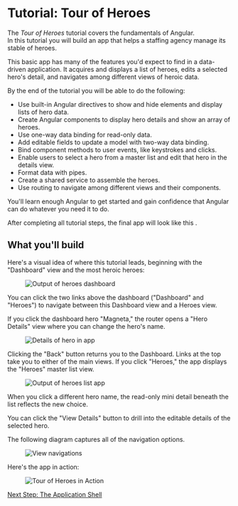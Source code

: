 <h1 class="no-toc">Tutorial: Tour of Heroes</h1>

The _Tour of Heroes_ tutorial covers the fundamentals of Angular.  
In this tutorial you will build an app that helps a staffing agency manage its stable of heroes.

This basic app has many of the features you'd expect to find in a data-driven application.
It acquires and displays a list of heroes, edits a selected hero's detail, and navigates among different views of heroic data.

By the end of the tutorial you will be able to do the following:

* Use built-in Angular directives to show and hide elements and display lists of hero data.
* Create Angular components to display hero details and show an array of heroes.
* Use one-way data binding for read-only data.
* Add editable fields to update a model with two-way data binding.
* Bind component methods to user events, like keystrokes and clicks.
* Enable users to select a hero from a master list and edit that hero in the details view. 
* Format data with pipes.
* Create a shared service to assemble the heroes.
* Use routing to navigate among different views and their components.

You'll learn enough Angular to get started and gain confidence that
Angular can do whatever you need it to do. 

After completing all tutorial steps, the final app will look like this <live-example name="toh-pt6"></live-example>.


## What you'll build

Here's a visual idea of where this tutorial leads, beginning with the "Dashboard"
view and the most heroic heroes:

<figure>
  <img src='generated/images/guide/toh/heroes-dashboard-1.png' alt="Output of heroes dashboard">
</figure>

You can click the two links above the dashboard ("Dashboard" and "Heroes")
to navigate between this Dashboard view and a Heroes view.

If you click the dashboard hero "Magneta," the router opens a "Hero Details" view
where you can change the hero's name.

<figure>
  <img src='generated/images/guide/toh/hero-details-1.png' alt="Details of hero in app">
</figure>

Clicking the "Back" button returns you to the Dashboard.
Links at the top take you to either of the main views.
If you click "Heroes," the app displays the "Heroes" master list view.


<figure>
  <img src='generated/images/guide/toh/heroes-list-2.png' alt="Output of heroes list app">
</figure>

When you click a different hero name, the read-only mini detail beneath the list reflects the new choice.

You can click the "View Details" button to drill into the
editable details of the selected hero.

The following diagram captures all of the navigation options.

<figure>
  <img src='generated/images/guide/toh/nav-diagram.png' alt="View navigations">
</figure>

Here's the app in action:

<figure>
  <img src='generated/images/guide/toh/toh-anim.gif' alt="Tour of Heroes in Action">
</figure>

[Next Step: The Application Shell](tutorial/toh-pt0)
